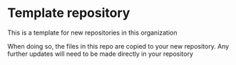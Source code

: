 # Template repository
This is a template for new repositories in this organization

When doing so, the files in this repo are copied to your new repository. Any further updates will need to be made directly in your repository

